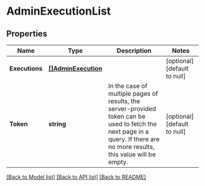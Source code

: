 # AdminExecutionList

## Properties
Name | Type | Description | Notes
------------ | ------------- | ------------- | -------------
**Executions** | [**[]AdminExecution**](adminExecution.md) |  | [optional] [default to null]
**Token** | **string** | In the case of multiple pages of results, the server-provided token can be used to fetch the next page in a query. If there are no more results, this value will be empty. | [optional] [default to null]

[[Back to Model list]](../README.md#documentation-for-models) [[Back to API list]](../README.md#documentation-for-api-endpoints) [[Back to README]](../README.md)


